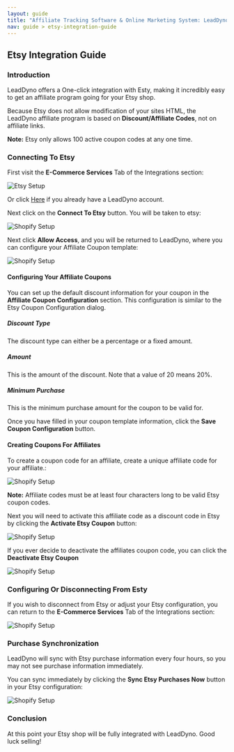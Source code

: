 ```yaml
---
layout: guide
title: "Affiliate Tracking Software & Online Marketing System: LeadDyno"
nav: guide > etsy-integration-guide
---
```


## Etsy Integration Guide

### Introduction

LeadDyno offers a One-click integration with Esty, making it incredibly easy to get an affiliate program going for
your Etsy shop.

Because Etsy does not allow modification of your sites HTML, the LeadDyno affiliate program is
based on **Discount/Affiliate Codes**, not on affiliate links.

<div class="alert alert-info">
  <strong>Note:</strong> Etsy only allows 100 active coupon codes at any one time.
</div>

### Connecting To Etsy

First visit the **E-Commerce Services** Tab of the Integrations section:

![Etsy Setup](img/etsy_connect.png)

Or click [Here](https://app.leaddyno.com/settings/integrations/e-commerce) if you already have a LeadDyno account.

Next click on the **Connect To Etsy** button.  You will be taken to etsy:

![Shopify Setup](img/etsy_authorize.png)

Next click **Allow Access**, and you will be returned to LeadDyno, where you can configure your Affiliate Coupon
template:

![Shopify Setup](img/etsy_config_1.png)

#### Configuring Your Affiliate Coupons

You can set up the default discount information for your coupon in the **Affiliate Coupon Configuration** section.  This
configuration is similar to the Etsy Coupon Configuration dialog.

##### Discount Type

The discount type can either be a percentage or a fixed amount.

##### Amount

This is the amount of the discount.  Note that a value of 20 means 20%.

##### Minimum Purchase

This is the minimum purchase amount for the coupon to be valid for.

Once you have filled in your coupon template information, click the **Save Coupon Configuration** button.

#### Creating Coupons For Affiliates

To create a coupon code for an affiliate, create a unique affiliate code for your affiliate.:

![Shopify Setup](img/etsy_edit_code.png)

<div class="alert alert-info">
  <strong>Note:</strong> Affiliate codes must be at least four characters long to be valid Etsy coupon codes.
</div>

Next you will need to activate this affiliate code as a discount code in Etsy by clicking the **Activate Etsy Coupon**
button:

![Shopify Setup](img/etsy_activate.png)

If you ever decide to deactivate the affiliates coupon code, you can click the **Deactivate Etsy Coupon**

![Shopify Setup](img/etsy_deactivate.png)

### Configuring Or Disconnecting From Esty

If you wish to disconnect from Etsy or adjust your Etsy configuration, you can return to
the **E-Commerce Services** Tab of the Integrations section:

![Shopify Setup](img/etsy_disconnect.png)

### Purchase Synchronization

LeadDyno will sync with Etsy purchase information every four hours, so you may not see purchase information immediately.

You can sync immediately by clicking the **Sync Etsy Purchases Now** button in your Etsy configuration:

![Shopify Setup](img/etsy_sync.png)

### Conclusion

At this point your Etsy shop will be fully integrated with LeadDyno.  Good luck selling!